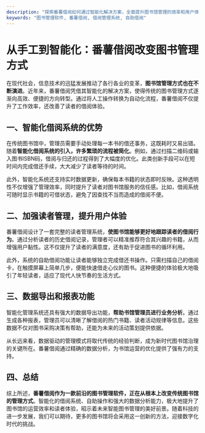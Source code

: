 ```yaml
---
description: "探索番薯借阅如何通过智能化解决方案，全面提升图书馆管理的效率和用户体验。"
keywords: "图书管理软件, 番薯借阅, 借阅管理系统, 自助借阅"
---
```

# 从手工到智能化：番薯借阅改变图书管理方式

在现代社会，信息技术的迅猛发展推动了各行各业的变革，**图书馆管理方式也在不断演进**。近年来，番薯借阅凭借其智能化的解决方案，使得传统的图书管理方式逐渐向高效、便捷的方向转型。通过将人工操作转换为自动化流程，番薯借阅不仅提升了工作效率，还改善了读者的借阅体验。

## 一、智能化借阅系统的优势

在传统图书馆中，管理员需要手动处理每一本书的借还事务，这既耗时又易出错。随着**智能化借阅系统的引入，许多繁琐的流程被简化**。例如，通过扫描二维码或输入图书ISBN码，借阅与归还的过程得到了大幅度的优化。此类创新手段可以在短时间内完成借还手续，大大减少了读者等待的时间。

此外，智能化系统还支持实时数据更新，确保每本书籍的状态即时反映。这种透明性不仅增强了管理效率，同时提升了读者对图书馆服务的信任感。比如，借阅系统可随时显示书籍的可借状态，避免了因查找不当而造成的借阅不便。

## 二、加强读者管理，提升用户体验

番薯借阅设计了一套完整的读者管理系统，**使图书馆能够更好地跟踪读者的借阅行为**。通过分析读者的历史借阅记录，管理者可以精准推荐符合其兴趣的书籍，从而增强用户黏性。这不仅提升了读者的满意度，还有助于促进图书的循环利用。

此外，系统的自助借阅功能让读者能够独立完成借还书操作。只需扫描自己的借阅卡，在触摸屏幕上简单几步，便能快速借走心仪的图书。这种便捷的体验极大地吸引了年轻读者，适应了现代人快节奏的生活方式。

## 三、数据导出和报表功能

智能化管理系统还具有强大的数据导出功能，**帮助书馆管理员进行业务分析**。通过生成各种报表，管理员可以清晰了解借阅的热门书籍、读者活动规律等信息。这些数据不仅对图书采购决策有帮助，还能为未来的活动策划提供依据。

从长远来看，数据驱动的管理模式将取代传统的经验判断，成为新时代图书馆治理的关键所在。番薯借阅通过精确的数据分析，为书馆运营的优化提供了强有力的支持。

## 四、总结

综上所述，**番薯借阅作为一款前沿的图书管理软件，正在从根本上改变传统图书馆的管理方式**。智能化的借阅系统、自助操作和强大的数据分析能力，极大地提升了图书馆的运营效率和读者体验，昭示着未来智能图书管理的美好前景。随着科技的进一步发展，我们可以期待，更多的图书馆将会采用这一创新的方法，迎接数字化时代的挑战。
